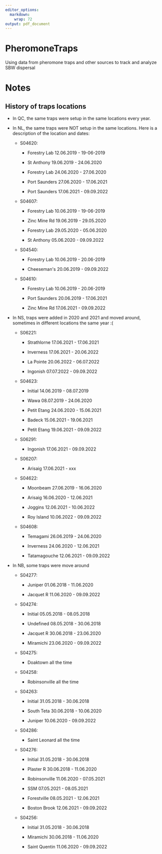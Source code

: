 ```yaml
---
editor_options:
  markdown:
    wrap: 72
output: pdf_document
---
```


# PheromoneTraps

Using data from pheromone traps and other sources to track and analyze
SBW dispersal

# Notes

## History of traps locations

-   In QC, the same traps were setup in the same locations every year.

-   In NL, the same traps were NOT setup in the same locations. Here is
    a description of the location and dates:

    -   S04620:

        -   Forestry Lab 12.06.2019 - 19-06-2019

        -   St Anthony 19.06.2019 - 24.06.2020

        -   Forestry Lab 24.06.2020 - 27.06.2020

        -   Port Saunders 27.06.2020 - 17.06.2021

        -   Port Saunders 17.06.2021 - 09.09.2022

    -   S04607:

        -   Forestry Lab 10.06.2019 - 19-06-2019

        -   Zinc Mine Rd 19.06.2019 - 29.05.2020

        -   Forestry Lab 29.05.2020 - 05.06.2020

        -   St Anthony 05.06.2020 - 09.09.2022

    -   S04540:

        -   Forestry Lab 10.06.2019 - 20.06-2019

        -   Cheeseman's 20.06.2019 - 09.09.2022

    -   S04610:

        -   Forestry Lab 10.06.2019 - 20.06-2019

        -   Port Saunders 20.06.2019 - 17.06.2021

        -   Zinc Mine Rd 17.06.2021 - 09.09.2022

-   In NS, traps were added in 2020 and 2021 and moved around, sometimes
    in different locations the same year :(

    -   S06221:

        -   Strathlorne 17.06.2021 - 17.06.2021

        -   Inverness 17.06.2021 - 20.06.2022

        -   La Pointe 20.06.2022 - 06.07.2022

        -   Ingonish 07.07.2022 - 09.09.2022

    -   S04623:

        -   Initial 14.06.2019 - 08.07.2019

        -   Wawa 08.07.2019 - 24.06.2020

        -   Petit Etang 24.06.2020 - 15.06.2021

        -   Badeck 15.06.2021 - 19.06.2021

        -   Petit Etang 19.06.2021 - 09.09.2022

    -   S06291:

        -   Ingonish 17.06.2021 - 09.09.2022

    -   S06207:

        -   Arisaig 17.06.2021 - xxx

    -   S04622:

        -   Moonbeam 27.06.2019 - 16.06.2020

        -   Arisaig 16.06.2020 - 12.06.2021

        -   Joggins 12.06.2021 - 10.06.2022

        -   Roy Island 10.06.2022 - 09.09.2022

    -   S04608:

        -   Temagami 26.06.2019 - 24.06.2020

        -   Inverness 24.06.2020 - 12.06.2021

        -   Tatamagouche 12.06.2021 - 09.09.2022

-   In NB, some traps were move around

    -   S04277:

        -   Juniper 01.06.2018 - 11.06.2020

        -   Jacquet R 11.06.2020 - 09.09.2022

    -   S04274:

        -   Initial 05.05.2018 - 08.05.2018

        -   Undefined 08.05.2018 - 30.06.2018

        -   Jacquet R 30.06.2018 - 23.06.2020

        -   Miramichi 23.06.2020 - 09.09.2022

    -   S04275:

        -   Doaktown all the time

    -   S04258:

        -   Robinsonville all the time

    -   S04263:

        -   Initial 31.05.2018 - 30.06.2018

        -   South Teta 30.06.2018 - 10.06.2020

        -   Juniper 10.06.2020 - 09.09.2022

    -   S04286:

        -   Saint Leonard all the time

    -   S04276:

        -   Initial 31.05.2018 - 30.06.2018

        -   Plaster R 30.06.2018 - 11.06.2020

        -   Robinsonville 11.06.2020 - 07.05.2021

        -   SSM 07.05.2021 - 08.05.2021

        -   Forestville 08.05.2021 - 12.06.2021

        -   Boston Brook 12.06.2021 - 09.09.2022

    -   S04256:

        -   Initial 31.05.2018 - 30.06.2018

        -   Miramichi 30.06.2018 - 11.06.2020

        -   Saint Quentin 11.06.2020 - 09.09.2022
